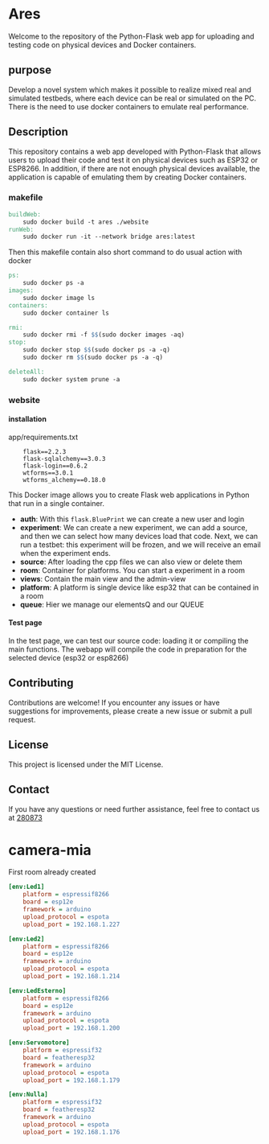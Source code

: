 # Ares

Welcome to the repository of the Python-Flask web app for uploading and testing code on physical devices and Docker containers.

## purpose
Develop a novel system which makes it possible to realize mixed real and simulated testbeds, where each device can be real or simulated on the PC. There is the need to use docker containers to emulate real performance.

## Description
This repository contains a web app developed with Python-Flask that allows users to upload their code and test it on physical devices such as ESP32 or ESP8266. In addition, if there are not enough physical devices available, the application is capable of emulating them by creating Docker containers.

### makefile
```makefile
buildWeb:
	sudo docker build -t ares ./website
runWeb:
	sudo docker run -it --network bridge ares:latest
```

Then this makefile contain also short command to do usual action with docker
```makefile
ps:
	sudo docker ps -a
images:
	sudo docker image ls
containers:
	sudo docker container ls

rmi:
	sudo docker rmi -f $$(sudo docker images -aq)
stop:
	sudo docker stop $$(sudo docker ps -a -q)
	sudo docker rm $$(sudo docker ps -a -q)

deleteAll:
	sudo docker system prune -a
```

### website

#### installation
app/requirements.txt
```
	flask==2.2.3
	flask-sqlalchemy==3.0.3
	flask-login==0.6.2
	wtforms==3.0.1
	wtforms_alchemy==0.18.0
```

This Docker image allows you to create Flask web applications in Python that run in a single container.

- **auth**: With this `flask.BluePrint` we can create a new user and login
- **experiment**: We can create a new experiment, we can add a source, and then we can select how many devices load that code. Next, we can run a testbet: this experiment will be frozen, and we will receive an email when the experiment ends.
- **source**: After loading the cpp files we can also view or delete them
- **room**: Container for platforms. You can start a experiment in a room
- **views**: Contain the main view and the admin-view
- **platform**: A platform is single device like esp32 that can be contained in a room
- **queue**: Hier we manage our elementsQ and our QUEUE

#### Test page
In the test page, we can test our source code: loading it or compiling the main functions. The webapp will compile the code in preparation for the selected device (esp32 or esp8266)

## Contributing
Contributions are welcome! If you encounter any issues or have suggestions for improvements, please create a new issue or submit a pull request.

## License
This project is licensed under the MIT License.

## Contact
If you have any questions or need further assistance, feel free to contact us at <a href="mailto:280873@studenti.unimore.it">280873</a>


# camera-mia
First room already created
```ini
[env:Led1]
    platform = espressif8266
    board = esp12e
    framework = arduino
    upload_protocol = espota
    upload_port = 192.168.1.227

[env:Led2]
    platform = espressif8266
    board = esp12e
    framework = arduino
    upload_protocol = espota
    upload_port = 192.168.1.214

[env:LedEsterno]
    platform = espressif8266
    board = esp12e
    framework = arduino
    upload_protocol = espota
    upload_port = 192.168.1.200

[env:Servomotore]
    platform = espressif32
    board = featheresp32
    framework = arduino
    upload_protocol = espota
    upload_port = 192.168.1.179

[env:Nulla]
    platform = espressif32
    board = featheresp32
    framework = arduino
    upload_protocol = espota
    upload_port = 192.168.1.176
```